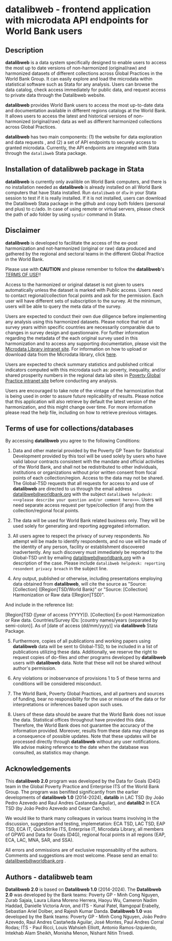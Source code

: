# **datalibweb** - frontend application with microdata API endpoints for World Bank users

## Description

**datalibweb** is a data system specifically designed to enable users to access the most up to date versions of non-harmonized (original/raw) and harmonized datasets of different collections across Global Practices in the World Bank Group. It can easily explore and load the microdata within statistical software such as Stata for any analysis. Users can browse the data catalog, check access immediately for public data, and request access to private data through the Datalibweb website. 

**datalibweb** provides World Bank users to access the most up-to-date data and documentation available in different regions catalogs at the World Bank. It allows users to access the latest and historical versions of non-harmonized (original/raw) data as well as different harmonized collections across Global Practices. 

**datalibweb** has two main components: (1) the website for data exploration and data requests , and (2) a set of API endpoints to securely access to granted microdata. Currently, the API endpoints are integrated with Stata through the `datalibweb` Stata package. 

## Installation of datalibweb package in Stata

**datalibweb** is currently only availible on World Bank computers, and there is no installation needed as **datalibweb** is already installed on all World Bank computers that have Stata installed. Run `datalibweb` or `dlw` in your Stata session to test if it is really installed. If it is not installed, users can download the Datalibweb Stata package in the github and copy both folders (personal and plus) to c:/ado. In case of using remote or virtual servers, please check the path of ado folder by using `sysdir` command in Stata.

## Disclaimer

**datalibweb** is developed to facilitate the access of the ex-post harmonization and not-harmonized (original or raw) data produced and gathered by the regional and sectoral teams in the different Global Practice in the World Bank.

Please use with **CAUTION** and please remember to follow the **datalibweb**'s [TERMS OF USE](#terms_use)!!

Access to the harmonized or original dataset is not given to users automatically unless the dataset is marked with Public access. 
Users need to contact regional/collection focal points and ask for the permission. Each user will have different sets of subscription to the survey. 
At the minimum, users will be able to query the meta data of the survey. 

Users are expected to conduct their own due diligence before implementing any analysis using this harmonized datasets. Please notice
that not all survey years within specific countries are necessarily comparable due to changes in survey design and questionnaire.
For further information regarding the metadata of the each original survey used in this harmonization and to access any supporting
documentation, please visit the [Microdata Library intranet site](http://microdatalib.worldbank.org/index.php/catalog/eca).
For information on how to upload or download data from the Microdata library, click [here](\\Ecafile\eca-special\ECA_Databank\datalib\_doc\ECADATAPORTAL_Guidelines_1page.pdf).

Users are expected to check summary statistics and published critical indicators computed with this microdata such as: poverty, inequality, and/or 
shared prosperity numbers in the regional data lab sites in [Poverty Global Practice intranet site](http://globalpractices.worldbank.org/poverty/Pages/en/GPGHome.aspx)
before conducting any analysis. 

Users are encouraged to take note of the vintage of the harmonization that is being used in order to assure future 
replicability of results. Please notice that this application will also retrieve by default the latest version of the harmonization, 
and this might change over time. For more information please read the help file, including on how to retrieve previous 
vintages. 

## Terms of use for collections/databases <a name="terms_use"></a>

By accessing **datalibweb** you agree to the following Conditions:

1.	Data and other material provided by the Poverty GP Team for Statistical Development provided by this tool will be
used solely by users who have valid labour contracts consistent with the mandate and official
activities of the World Bank, and shall not be redistributed to other individuals, institutions or organizations without prior
written consent from focal points of each collection/region. Access to the data may not be shared. The Global-TSD requests that all requests for access
to and use of **datalibweb** are directed to us through the email address
[datalibweb@worldbank.org](mailto:datalibweb@worldbank.org?subject=datalibweb%20helpdesk:%20please%20describe%20your%20question%20and%2For%20comment%20here) with the subject `datalibweb helpdesk: <<<please describe your question and/or comment here>>>`.
Users will need separate access request per type/collection (if any) from the collection/regional focal points.

2.	The data will be used for World Bank related business only. They will be used solely for generating and reporting 
aggregated information. 

3.	All users agree to respect the privacy of survey respondents. No attempt will be made to identify respondents, and
no use will be made of the identity of any person, facility or establishment discovered inadvertently. Any such discovery must
immediately be reported to the Global-TSD unit by emailing [datalibweb@worldbank.org](mailto:datalibweb@worldbank.org?subject=datalibweb%20helpdesk:%20reporting%20resondent%20privacy%20breach) with a description of the case. Please include `datalibweb helpdesk: reporting resondent privacy breach` in the subject line.

4.	Any output, published or otherwise, including presentations employing data obtained from **datalibweb**, will cite 
the source as "Source: [Collection] ([Region]TSD/World Bank)" or "Source: [Collection] Harmonization or Raw data ([Region]TSD)". 

And include in the reference list: 

[Region]TSD ([year of access (YYYY)]). [Collection] Ex-post Harmonization or Raw data. Countries/Survey IDs: [country names/years 
(separated by semi-colon)]. As of [date of access (dd/mm/yyyy)] via **datalibweb** Stata Package.

5.	Furthermore, copies of all publications and working papers using **datalibweb** data will be sent to Global-TSD, to 
be included in a list of publications utilizing these data. Additionally, we reserve the right to request copies of 
do-files and other programs developed by **datalibweb** users with **datalibweb** data. Note that these will not be shared without 
author's permission. 

6.	Any violations or inobservance of provisions 1 to 5 of these terms and conditions will be considered 
misconduct. 

7.	The World Bank, Poverty Global Practices, and all partners and sources of funding, bear no responsibility for 
the use or misuse of the data or for interpretations or inferences based upon such uses. 

8.	Users of these data should be aware that the World Bank does not issue the data. Statistical offices 
throughout have provided this data. Therefore, the World Bank does not guarantee the accuracy of the information provided.
Moreover, results from these data may change as a consequence of possible 
updates. Note that these updates will be processed directly through **datalibweb** without any user notifications. 
We advise making reference to the date when the database was consulted, as statistics may change.

## Acknowledgements

This **datalibweb 2.0** program was developed by the Data for Goals (D4G) team in the Global Poverty Practice and Enterprise ITS of the World Bank Group. The program was benifited significantly from the earlier developments of **datalibweb 1.0** (2014-2024), **datalib** in LAC TSD (by João Pedro Azevedo and Raul Andres Castaneda Aguilar), and **datalib2** in ECA TSD (by João Pedro Azevedo and Cesar Cancho).	

We would like to thank many colleagues in various teams involving in the discussion, suggestion and testing, implemetation: ECA TSD, LAC TSD, EAP TSD, ECA IT, QuickStrike ITS, Enterprise IT, Microdata Library, all members of GPWG and Data for Goals (D4G), regional focal points in all regions (EAP, ECA, LAC, MNA, SAR, and SSA).  

All errors and ommissions are of exclusive responsability of the authors. Comments and suggestions are most welcome. Please send an email to: <datalibweb@worldbank.org> .
	
## Authors - **datalibweb** team

**Datalibweb 2.0** is based on **Datalibweb 1.0** (2014-2024). The **Datalibweb 2.0** was developed by the Bank teams: Poverty GP - Minh Cong Nguyen, Zurab Sajaia, Laura Liliana Moreno Herrera, Haoyu Wu, Cameron Nadim Haddad, Danielle Victoria Aron, and ITS - Kunal Patel, Ramgopal Erabelly, Sebastian Ariel Dolber, and Rajesh Kumar Danda. **Datalibweb 1.0** was developed by the Bank teams: Poverty GP - Minh Cong Nguyen, João Pedro Azevedo, Raul Andres Castañeda Aguilar, José Montes, Paul Andres Corral Rodas; ITS - Paul Ricci, Louis Wahsieh Elliott, Antonio Ramos-Izquierdo, Intekhab Alam Sheikh, Monisha Menon, Nishant Nitin Trivedi.

